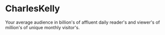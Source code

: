 # CharlesKelly
Your average audience in billion's of affluent daily reader's and viewer's of million's of unique monthly visitor's.
